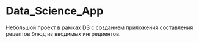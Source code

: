 # Data_Science_App
Небольшой проект в рамках DS с созданием приложения составления рецептов блюд из вводимых ингредиентов.
